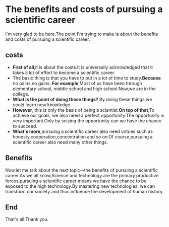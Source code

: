 # The benefits and costs of pursuing a scientific career
I'm very glad to be here.The point I'm trying to make is about the benefits and costs of pursuing a scientific career.
## costs
- **First of all**,it is about the costs.It is universally acknowledged that it takes a lot of effort to become a scientific career.
- The basic thing is that you have to put in a lot of time to study.**Because** no pains,no gains.
**For example**,Most of us have been through elementary school, middle school and high school.Now,we are in the college.
- **What is the point of doing these things?**
By doing these things,we could learn new knowledge.
- **However**, this is only the basis of being a scientist.**On top of that**,To achieve our goals, we also need a perfect opportunity.The opportunity is very important.Only by seizing the opportunity can we have the chance to succeed.
- **What's more**,pursuing a scientific career also need virtues such as honesty,cooperation,concentration and so on.Of course,pursuing a scientific career also need many other things. 
## Benefits
Now,let me talk about the next topic--the benefits of pursuing a scientific career.As we all know,Science and technology are the primary productive forces,pursuing a scientific career means we have the chance to be exposed to the high technology.By mastering new technologies, we can transform our society and thus influence the development of human history.
## End
That's all.Thank you.